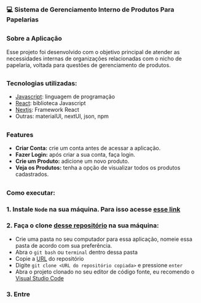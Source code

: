 
### 💻 Sistema de Gerenciamento Interno de Produtos Para Papelarias

##

### Sobre a Aplicação

<p>Esse projeto foi desenvolvido com o objetivo principal de atender as necessidades internas de organizações relacionadas com o nicho de papelaria, voltada para questões de gerenciamento de produtos.</p>

##

### Tecnologias utilizadas:
* [Javascript](https://developer.mozilla.org/pt-BR/docs/web/javascript/guide/introduction): linguagem de programação
* [React](https://react.dev/): biblioteca Javascript
* [Nextjs](https://nextjs.org/): Framework React
* Outras: materialUI, nextUI, json, npm

##

### Features

* **Criar Conta:** crie um conta antes de acessar a aplicação.
* **Fazer Login:** após criar a sua conta, faça login.
* **Crie um Produto:** adicione um novo produto.
* **Veja os Produtos:** tenha a opção de visualizar todos os produtos cadastrados.

##

### Como executar:

### 1. Instale `Node` na sua máquina. Para isso acesse [esse link](https://nodejs.org/en/download)

### 2. Faça o clone [desse repositório](https://github.com/AntonioAndreDev/hackaton-sistema-interno-papelaria) na sua máquina:
* Crie uma pasta no seu computador para essa aplicação, nomeie essa pasta de acordo com sua preferência.
* Abra o `git bash` ou `terminal` dentro dessa pasta
* Copie a [URL](https://github.com/AntonioAndreDev/hackaton-sistema-interno-papelaria) do repositório
* Digite `git clone <URL do repositório copiada>` e pressione `enter`
* Abra o projeto clonado no seu editor de código fonte, eu recomendo o [Visual Studio Code](https://code.visualstudio.com/Download)

### 3. Entre

